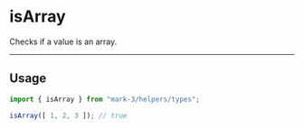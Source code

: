 # isArray
Checks if a value is an array.

---

## Usage
```js
import { isArray } from "mark-3/helpers/types";

isArray([ 1, 2, 3 ]); // true
```
